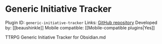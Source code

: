 # Generic Initiative Tracker

Plugin ID: `generic-initiative-tracker`
Links: [GitHub repository](https://github.com/beaushinkle/obsidian-generic-initiative-tracker)
Developed by: [[beaushinkle]]
Mobile compatible: [[Mobile-compatible plugins|Yes]]

TTRPG Generic Initiative Tracker for Obsidian.md
